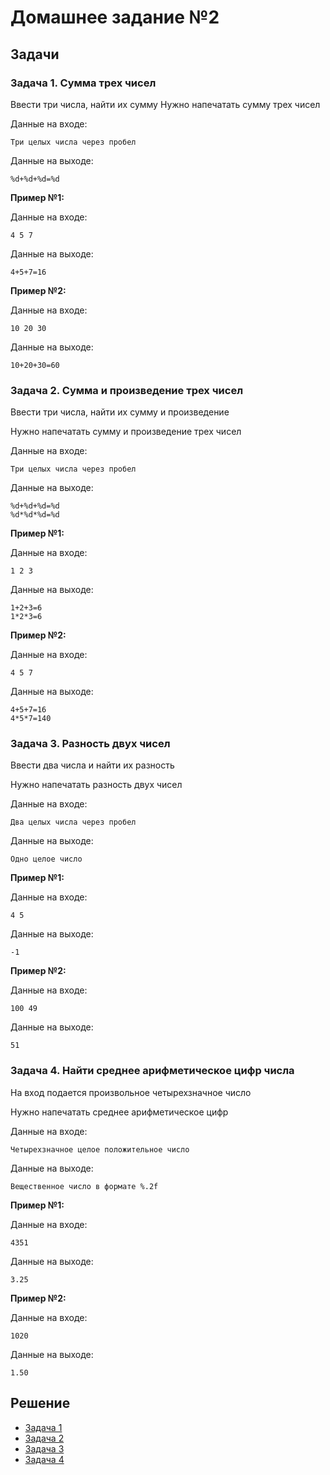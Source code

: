 # Домашнее задание №2 

## Задачи

### Задача 1. Сумма трех чисел 

Ввести три числа, найти их сумму 
Нужно напечатать сумму трех чисел 

Данные на входе:

```
Три целых числа через пробел
``` 

Данные на выходе:
```
%d+%d+%d=%d
``` 

**Пример №1:**

Данные на входе:

```
4 5 7
``` 

Данные на выходе:

```
4+5+7=16
``` 

**Пример №2:** 

Данные на входе:

```
10 20 30
``` 

Данные на выходе:

```
10+20+30=60
```

### Задача 2. Сумма и произведение трех чисел 

Ввести три числа, найти их сумму и произведение 

Нужно напечатать сумму и произведение трех чисел 

Данные на входе: 

```
Три целых числа через пробел
```
 
Данные на выходе:

```
%d+%d+%d=%d 
%d*%d*%d=%d
```
 
**Пример №1:**
 
Данные на входе:

```
1 2 3
``` 

Данные на выходе:

```
1+2+3=6 
1*2*3=6 
```
**Пример №2:** 

Данные на входе:

```
4 5 7
```
 

Данные на выходе:

```
4+5+7=16
4*5*7=140
```          

### Задача 3. Разность двух чисел 

Ввести два числа и найти их разность 

Нужно напечатать разность двух чисел 

Данные на входе:

```
Два целых числа через пробел
```

Данные на выходе:

```
Одно целое число
```
 

**Пример №1:** 

Данные на входе:

```
4 5
```

Данные на выходе:

```
-1 
```

**Пример №2:** 

Данные на входе:

```
100 49
```
 

Данные на выходе:

```
51
```


### Задача 4. Найти среднее арифметическое цифр числа 

На вход подается произвольное четырехзначное число 

Нужно напечатать среднее арифметическое цифр 

Данные на входе:
```
Четырехзначное целое положительное число 
```

Данные на выходе:

```
Вещественное число в формате %.2f 
```

**Пример №1:** 

Данные на входе:

```
4351
```
 
Данные на выходе:

```
3.25
```
 
**Пример №2:** 

Данные на входе:

```
1020
``` 

Данные на выходе:

```
1.50
```

## Решение

- [Задача 1](https://github.com/allseenn/c/blob/master/02.Tasks/01.c)
- [Задача 2](https://github.com/allseenn/c/blob/master/02.Tasks/02.c)
- [Задача 3](https://github.com/allseenn/c/blob/master/02.Tasks/03.c)
- [Задача 4](https://github.com/allseenn/c/blob/master/02.Tasks/04.c)
